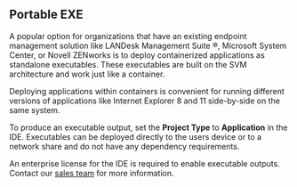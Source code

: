 ## Portable EXE

A popular option for organizations that have an existing endpoint management solution like LANDesk Management Suite &reg;, Microsoft System Center, or Novell ZENworks is to deploy containerized applications as standalone executables. These executables are built on the SVM architecture and work just like a container. 

Deploying applications within containers is convenient for running different versions of applications like Internet Explorer 8 and 11 side-by-side on the same system. 

To produce an executable output, set the **Project Type** to **Application** in the IDE.   Executables can be deployed directly to the users device or to a network share and do not have any dependency requirements. 

An enterprise license for the IDE is required to enable executable outputs. Contact our [sales team](mailto:sales@spoon.net) for more information.